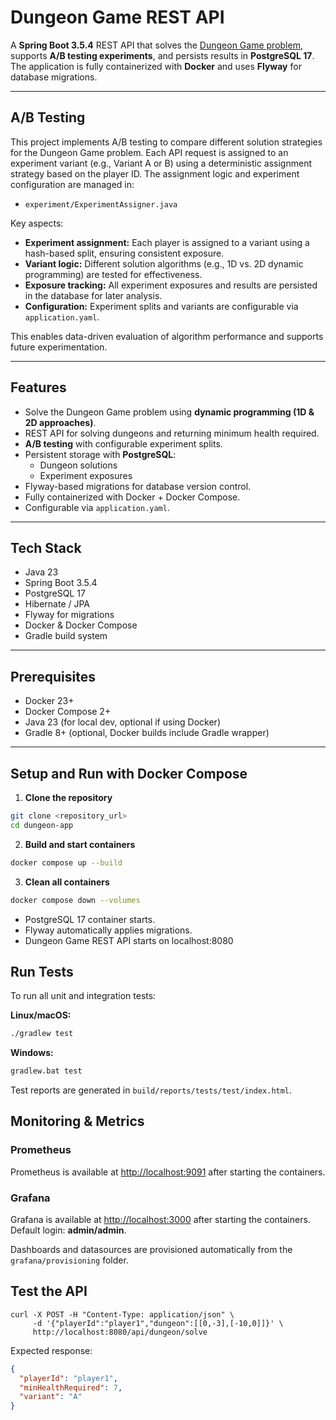 # Dungeon Game REST API

A **Spring Boot 3.5.4** REST API that solves the [Dungeon Game problem](https://leetcode.com/problems/dungeon-game/), supports **A/B testing experiments**, and persists results in **PostgreSQL 17**. The application is fully containerized with **Docker** and uses **Flyway** for database migrations.

---

## A/B Testing

This project implements A/B testing to compare different solution strategies for the Dungeon Game problem. Each API request is assigned to an experiment variant (e.g., Variant A or B) using a deterministic assignment strategy based on the player ID. The assignment logic and experiment configuration are managed in:
- `experiment/ExperimentAssigner.java`

Key aspects:
- **Experiment assignment:** Each player is assigned to a variant using a hash-based split, ensuring consistent exposure.
- **Variant logic:** Different solution algorithms (e.g., 1D vs. 2D dynamic programming) are tested for effectiveness.
- **Exposure tracking:** All experiment exposures and results are persisted in the database for later analysis.
- **Configuration:** Experiment splits and variants are configurable via `application.yaml`.

This enables data-driven evaluation of algorithm performance and supports future experimentation.

---

## Features

- Solve the Dungeon Game problem using **dynamic programming (1D & 2D approaches)**.
- REST API for solving dungeons and returning minimum health required.
- **A/B testing** with configurable experiment splits.
- Persistent storage with **PostgreSQL**:
    - Dungeon solutions
    - Experiment exposures
- Flyway-based migrations for database version control.
- Fully containerized with Docker + Docker Compose.
- Configurable via `application.yaml`.

---

## Tech Stack

- Java 23
- Spring Boot 3.5.4
- PostgreSQL 17
- Hibernate / JPA
- Flyway for migrations
- Docker & Docker Compose
- Gradle build system

---

## Prerequisites

- Docker 23+
- Docker Compose 2+
- Java 23 (for local dev, optional if using Docker)
- Gradle 8+ (optional, Docker builds include Gradle wrapper)

---

## Setup and Run with Docker Compose

1. **Clone the repository**

```bash
git clone <repository_url>
cd dungeon-app
```

2. **Build and start containers**

```bash
docker compose up --build
```

3. **Clean all containers**
```bash
docker compose down --volumes 
```

* PostgreSQL 17 container starts.
* Flyway automatically applies migrations.
* Dungeon Game REST API starts on localhost:8080

## Run Tests

To run all unit and integration tests:

**Linux/macOS:**
```bash
./gradlew test
```
**Windows:**
```bat
gradlew.bat test
```

Test reports are generated in `build/reports/tests/test/index.html`.

## Monitoring & Metrics

### Prometheus
Prometheus is available at [http://localhost:9091](http://localhost:9091) after starting the containers.

### Grafana
Grafana is available at [http://localhost:3000](http://localhost:3000) after starting the containers.
Default login: **admin/admin**.

Dashboards and datasources are provisioned automatically from the `grafana/provisioning` folder.

## Test the API
```
curl -X POST -H "Content-Type: application/json" \
     -d '{"playerId":"player1","dungeon":[[0,-3],[-10,0]]}' \
     http://localhost:8080/api/dungeon/solve
```

Expected response:
````json
{
  "playerId": "player1",
  "minHealthRequired": 7,
  "variant": "A"
}
````

